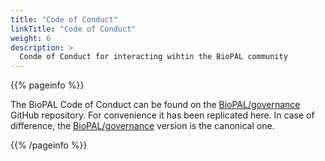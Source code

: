 ```yaml
---
title: "Code of Conduct"
linkTitle: "Code of Conduct"
weight: 6
description: >
  Conde of Conduct for interacting wihtin the BioPAL community
---
```


{{% pageinfo %}}

The BioPAL Code of Conduct can be found on the [BioPAL/governance](https://github.com/BioPAL/governance/tree/master/conduct) GitHub repository. For convenience it has been replicated here. In case of difference, the [BioPAL/governance](https://github.com/BioPAL/governance/tree/master/conduct) version is the canonical one.

{{% /pageinfo %}}

